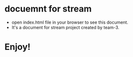 docuemnt for stream
===

- open index.html file in your browser to see this document.
- It's a document for stream project created by team-3.

Enjoy!
===
